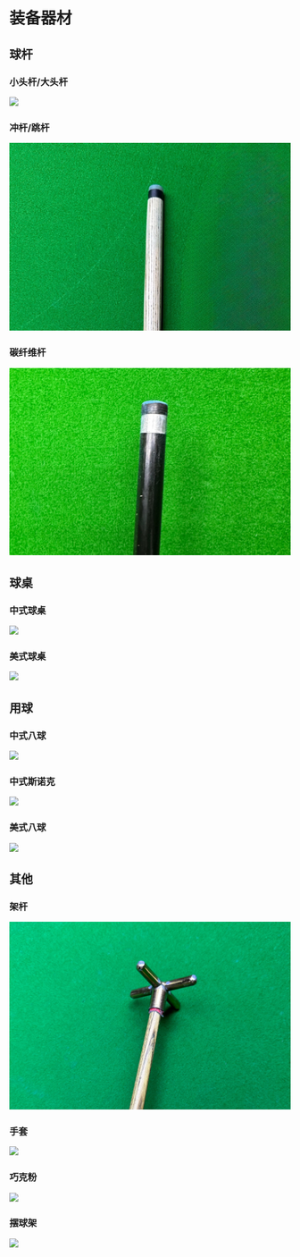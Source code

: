 # 装备器材

## 球杆

### 小头杆/大头杆

![](./img/cue_1.jpg)

### 冲杆/跳杆

![](./img/cue_2.jpg)

### 碳纤维杆

![](./img/cue_3.jpg)

## 球桌

### 中式球桌

![](./img/chinese_table.jpg)

### 美式球桌

![](./img/american_table.jpg)

## 用球

### 中式八球

![](./img/chinese_8-ball.jpg)

### 中式斯诺克

![](./img/chinese_snooker.jpg)

### 美式八球

![](./img/american_8-ball.jpg)

## 其他

### 架杆

![](./img/pole.jpg)

### 手套

![](./img/glove.jpg)

### 巧克粉

![](./img/chalk.jpg)

### 摆球架

![](./img/triangle.jpg)